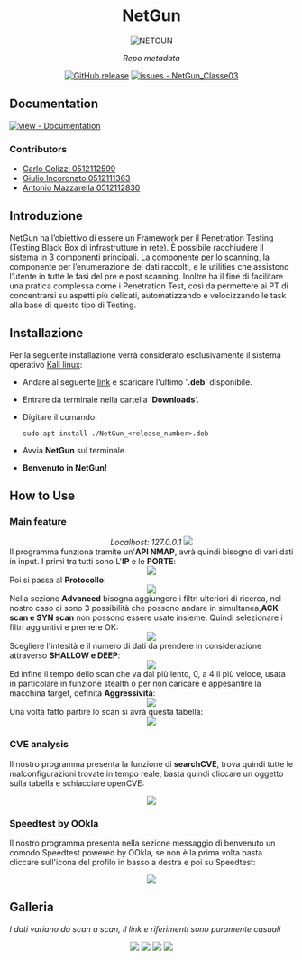 <center>
  <h1><strong>NetGun</strong></h1>
</center>

<p align="center">
    <img src="https://cdn.discordapp.com/attachments/1051051902529437787/1077697212634636308/NetgunLogo13_Telefono.png"alt="NETGUN">
</p>

<center>
<i>Repo metadata</i>

  <a href="https://github.com/MyCr4ck/NetGun_Classe03/releases/"><img src="https://img.shields.io/github/release/MyCr4ck/NetGun_Classe03?include_prereleases=&sort=semver&color=blue" alt="GitHub release"></a>
  <a href="https://github.com/MyCr4ck/NetGun_Classe03/issues"><img src="https://img.shields.io/github/issues/MyCr4ck/NetGun_Classe03" alt="issues - NetGun_Classe03"></a>

</center>

<div align="center">
</div>
<h2>Documentation</h2>
  <div align="left">
  <a href="https://github.com/MyCr4ck/NetGun_Classe03/tree/main/Documentation" title="Go to project documentation"><img src="https://img.shields.io/badge/view-Documentation-blue?style=for-the-badge" alt="view - Documentation"></a>
</div>

### Contributors
- [Carlo   Colizzi    0512112599](https://github.com/MyCr4ck)
- [Giulio  Incoronato 0512111363](https://github.com/ShackWove)
- [Antonio Mazzarella 0512112830](https://github.com/InfiniteSephiroth)

## Introduzione
NetGun ha l’obiettivo di essere un Framework per il Penetration Testing (Testing Black Box di infrastrutture in rete). 
È possibile racchiudere il sistema in 3 componenti principali. La componente per lo scanning, la componente per l’enumerazione dei dati raccolti, e le utilities che assistono l’utente in tutte le fasi del pre e post scanning.
Inoltre ha il fine di facilitare una pratica complessa come i Penetration Test, così da permettere ai PT di concentrarsi su aspetti più delicati, automatizzando e velocizzando le task alla base di questo tipo di Testing.

## Installazione
Per la seguente installazione verrà considerato esclusivamente il sistema operativo [Kali linux](https://www.kali.org/):

- Andare al seguente [link](https://github.com/MyCr4ck/NetGun_Classe03/releases/) e scaricare l'ultimo '<strong>.deb</strong>' disponibile.

- Entrare da terminale nella cartella '<strong>Downloads</strong>'.

- Digitare il comando:

    ```shell
    sudo apt install ./NetGun_<release_number>.deb
    ```
- Avvia <strong>NetGun</strong> sul terminale.

- <strong>Benvenuto in NetGun!</strong>

## How to Use
### Main feature
<div>
  <div align="center">
  <i>Localhost: 127.0.0.1</i>
  <img src="https://cdn.discordapp.com/attachments/1051051902529437787/1077700432786358272/Immagine_2023-02-16_135725.png">
</div>
Il programma funziona tramite un'<strong>API NMAP</strong>, avrà quindi bisogno di vari dati in input.
I primi tra tutti sono L'<strong>IP</strong> e le <strong>PORTE</strong>:
<div>
  <div align="center">
  <img src="https://cdn.discordapp.com/attachments/1051051902529437787/1077701097428369478/Immagine_2023-02-16_135935.png">
</div>
Poi si passa al <strong>Protocollo</strong>:
<div>
  <div align="center">
  <img src="https://cdn.discordapp.com/attachments/1051051902529437787/1077701557904228352/Immagine_2023-02-16_135946.png">
</div>
Nella sezione <strong>Advanced</strong> bisogna aggiungere i filtri ulteriori di ricerca, nel nostro caso ci sono 3 possibilità che possono andare in simultanea,<strong>ACK scan e SYN scan</strong> non possono essere usate insieme.
Quindi selezionare i filtri aggiuntivi e premere OK:
<div>
  <div align="center">
  <img src="https://cdn.discordapp.com/attachments/1051051902529437787/1077702303034908712/Immagine_2023-02-16_140002.png">
</div>
Scegliere l'intesità e il numero di dati da prendere in considerazione attraverso <strong>SHALLOW e DEEP</strong>:
<div>
  <div align="center">
  <img src="https://cdn.discordapp.com/attachments/1051051902529437787/1077703822513811618/Immagine_2023-02-16_140012.png">
</div>
Ed infine il tempo dello scan che va dal più lento, 0, a 4 il più veloce, usata in particolare in funzione stealth o per non caricare e appesantire la macchina target, definita <strong>Aggressività</strong>:
<div>
  <div align="center">
  <img src="https://cdn.discordapp.com/attachments/1051051902529437787/1077704441064591400/Immagine_2023-02-16_140023.png">
</div>
Una volta fatto partire lo scan si avrà questa tabella:
<div>
  <div align="center">
  <img src="https://cdn.discordapp.com/attachments/1051051902529437787/1077704860113309777/ImmagineNetgun_6.png">
</div>

### CVE analysis
Il nostro programma presenta la funzione di <strong>searchCVE</strong>, trova quindi tutte le malconfigurazioni trovate in tempo reale, basta quindi cliccare un oggetto sulla tabella e schiacciare openCVE:
<div>
  <div align="center">
  <img src="https://cdn.discordapp.com/attachments/1051051902529437787/1077706089442844762/ImmagineNetgun_7.png">
</div>

### Speedtest by OOkla
Il nostro programma presenta nella sezione messaggio di benvenuto un comodo Speedtest powered by OOkla, se non è la prima volta basta cliccare sull'icona del profilo in basso a destra e poi su Speedtest:
<div>
  <div align="center">
  <img src="https://cdn.discordapp.com/attachments/1051051902529437787/1077707035849785455/image.png">
</div>

## Galleria
<i>I dati variano da scan a scan, il link e riferimenti sono puramente casuali</i>
<div>
  <div align="center">
  <img src="https://cdn.discordapp.com/attachments/1051051902529437787/1077630204933058671/ImmagineNetgun_1.png">
  <img src="https://cdn.discordapp.com/attachments/1051051902529437787/1077630204555579555/ImmagineNetgun_2.png">
  <img src="https://cdn.discordapp.com/attachments/1051051902529437787/1077630204199055370/ImmagineNetgun_4.png">
  <img src="https://cdn.discordapp.com/attachments/1051051902529437787/1077630203997720646/ImmagineNetgun_5.png">
</div>